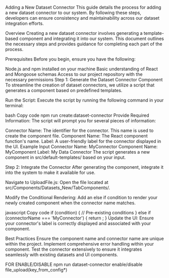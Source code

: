 Adding a New Dataset Connector
This guide details the process for adding a new dataset connector to our system. By following these steps, developers can ensure consistency and maintainability across our dataset integration efforts.

Overview
Creating a new dataset connector involves generating a template-based component and integrating it into our system. This document outlines the necessary steps and provides guidance for completing each part of the process.

Prerequisites
Before you begin, ensure you have the following:

Node.js and npm installed on your machine
Basic understanding of React and Mongoose schemas
Access to our project repository with the necessary permissions
Step 1: Generate the Dataset Connector Component
To streamline the creation of dataset connectors, we utilize a script that generates a component based on predefined templates.

Run the Script: Execute the script by running the following command in your terminal:

bash
Copy code
npm run create:dataset-connector
Provide Required Information: The script will prompt you for several pieces of information:

Connector Name: The identifier for the connector. This name is used to create the component file.
Component Name: The React component function's name.
Label: A user-friendly label for the connector displayed in the UI.
Example Input
Connector Name: MyConnector
Component Name: MyComponent
Label: My Data Connector
The script generates a new component in src/default-templates/ based on your input.

Step 2: Integrate the Connector
After generating the component, integrate it into the system to make it available for use.

Navigate to UploadFile.js: Open the file located at src/Components/Datasets_New/TabComponents/.

Modify the Conditional Rendering: Add an else if condition to render your newly created component when the connector name matches.

javascript
Copy code
if (condition) {
// Pre-existing conditions
} else if (connectorName === 'MyConnector') {
return <MyComponent />;
}
Update the UI: Ensure your connector's label is correctly displayed and associated with your component.

Best Practices
Ensure the component name and connector name are unique within the project.
Implement comprehensive error handling within your component.
Test the connector extensively to ensure it integrates seamlessly with existing datasets and UI components.

FOR ENABLE/DISABLE
npm run dataset-connector enable/disable file_upload(key_from_config\*)
